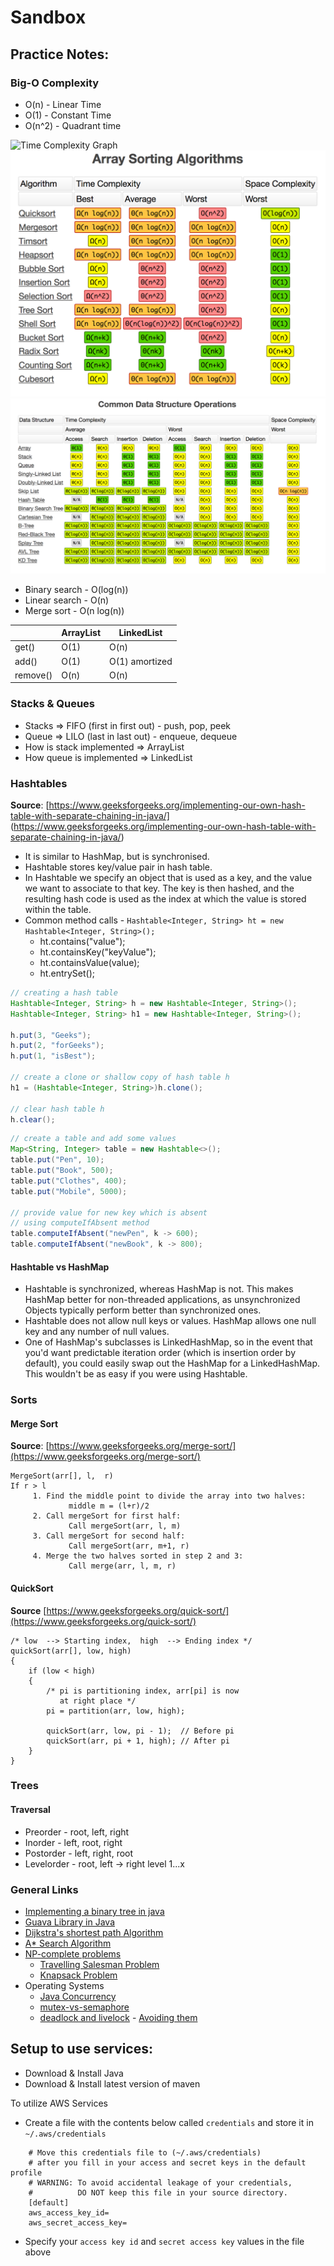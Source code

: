 
# Sandbox
## Practice Notes:
### Big-O Complexity
* O(n) - Linear Time 
* O(1) - Constant Time
* O(n^2) - Quadrant time

![Time Complexity Graph](https://he-s3.s3.amazonaws.com/media/uploads/ece920b.png)
![Arrays Sorting Algorithms](images/ArraysSortingAlgo.png)
![Common Data Structure Operations](images/CommonDataStructureOps.png)

* Binary search - O(log(n))
* Linear search - O(n)
* Merge sort - O(n log(n))

| | ArrayList | LinkedList |
| --- | --- | --- |
| get() | O(1) | O(n) |
| add() | O(1) | O(1) amortized |
| remove() | O(n) | O(n) |

### Stacks & Queues
* Stacks => FIFO (first in first out) - push, pop, peek
* Queue => LILO (last in last out) - enqueue, dequeue
* How is stack implemented => ArrayList
* How queue is implemented => LinkedList

### Hashtables
**Source**: [https://www.geeksforgeeks.org/implementing-our-own-hash-table-with-separate-chaining-in-java/] (https://www.geeksforgeeks.org/implementing-our-own-hash-table-with-separate-chaining-in-java/)

* It is similar to HashMap, but is synchronised.
* Hashtable stores key/value pair in hash table.
* In Hashtable we specify an object that is used as a key, and the value we want to associate to that key. The key is then hashed, and the resulting hash code is used as the index at which the value is stored within the table.
* Common method calls - `Hashtable<Integer, String> ht = new Hashtable<Integer, String>();`
	* ht.contains("value");
	* ht.containsKey("keyValue");
	* ht.containsValue(value);
	* ht.entrySet();

```java
// creating a hash table 
Hashtable<Integer, String> h = new Hashtable<Integer, String>(); 
Hashtable<Integer, String> h1 = new Hashtable<Integer, String>(); 
  
h.put(3, "Geeks"); 
h.put(2, "forGeeks"); 
h.put(1, "isBest"); 
  
// create a clone or shallow copy of hash table h 
h1 = (Hashtable<Integer, String>)h.clone(); 

// clear hash table h 
h.clear(); 

```

```java
// create a table and add some values 
Map<String, Integer> table = new Hashtable<>(); 
table.put("Pen", 10); 
table.put("Book", 500); 
table.put("Clothes", 400); 
table.put("Mobile", 5000); 
  
// provide value for new key which is absent 
// using computeIfAbsent method 
table.computeIfAbsent("newPen", k -> 600); 
table.computeIfAbsent("newBook", k -> 800); 
```
#### Hashtable vs HashMap
* Hashtable is synchronized, whereas HashMap is not. This makes HashMap better for non-threaded applications, as unsynchronized Objects typically perform better than synchronized ones.
* Hashtable does not allow null keys or values. HashMap allows one null key and any number of null values.
* One of HashMap's subclasses is LinkedHashMap, so in the event that you'd want predictable iteration order (which is insertion order by default), you could easily swap out the HashMap for a LinkedHashMap. This wouldn't be as easy if you were using Hashtable.

### Sorts
#### Merge Sort
**Source**: [https://www.geeksforgeeks.org/merge-sort/](https://www.geeksforgeeks.org/merge-sort/)

```
MergeSort(arr[], l,  r)
If r > l
     1. Find the middle point to divide the array into two halves:  
             middle m = (l+r)/2
     2. Call mergeSort for first half:   
             Call mergeSort(arr, l, m)
     3. Call mergeSort for second half:
             Call mergeSort(arr, m+1, r)
     4. Merge the two halves sorted in step 2 and 3:
             Call merge(arr, l, m, r)
```

#### QuickSort
**Source** [https://www.geeksforgeeks.org/quick-sort/](https://www.geeksforgeeks.org/quick-sort/)

```
/* low  --> Starting index,  high  --> Ending index */
quickSort(arr[], low, high)
{
    if (low < high)
    {
        /* pi is partitioning index, arr[pi] is now
           at right place */
        pi = partition(arr, low, high);

        quickSort(arr, low, pi - 1);  // Before pi
        quickSort(arr, pi + 1, high); // After pi
    }
}
```

### Trees
#### Traversal
* Preorder - root, left, right
* Inorder - left, root, right
* Postorder - left, right, root
* Levelorder - root, left -> right level 1...x

### General Links
* [Implementing a binary tree in java](https://www.baeldung.com/java-binary-tree)
* [Guava Library in Java](https://www.geeksforgeeks.org/guava-library-java/)
* [Dijkstra's shortest path Algorithm](https://www.geeksforgeeks.org/dijkstras-shortest-path-algorithm-in-java-using-priorityqueue/)
* [A* Search Algorithm](https://www.geeksforgeeks.org/a-search-algorithm/)
* [NP-complete problems](https://www.britannica.com/science/NP-complete-problem)
  * [Travelling Salesman Problem](https://www.geeksforgeeks.org/travelling-salesman-problem-set-1/)
  * [Knapsack Problem](https://www.geeksforgeeks.org/0-1-knapsack-problem-dp-10/)
* Operating Systems
  * [Java Concurrency](https://www.vogella.com/tutorials/JavaConcurrency/article.html)
  * [mutex-vs-semaphore](https://www.geeksforgeeks.org/mutex-vs-semaphore/)
  * [deadlock and livelock](https://www.geeksforgeeks.org/deadlock-starvation-and-livelock/) - [Avoiding them](https://www.geeksforgeeks.org/deadlock-prevention/)

## Setup to use services:
* Download & Install Java
* Download & Install latest version of maven

To utilize AWS Services

* Create a file with the contents below called `credentials` and store it in `~/.aws/credentials`

```
    # Move this credentials file to (~/.aws/credentials)
    # after you fill in your access and secret keys in the default profile
    # WARNING: To avoid accidental leakage of your credentials,
    #          DO NOT keep this file in your source directory.
    [default]
    aws_access_key_id=
    aws_secret_access_key=
```
* Specify your `access key id` and `secret access key` values in the file above


